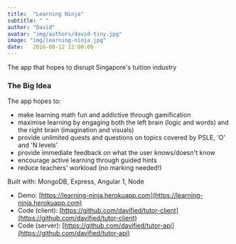 ```yaml
---
title:  "Learning Ninja"
subtitle: " "
author: "David"
avatar: "img/authors/david-tiny.jpg"
image: "img/learning-ninja.jpg"
date:   2016-08-12 12:00:00
---
```


The app that hopes to disrupt Singapore's tuition industry

### The Big Idea

The app hopes to:

- make learning math fun and addictive through gamification
- maximise learning by engaging both the left brain (logic and words) and the right brain (imagination and visuals)
- provide unlimited quests and questions on topics covered by PSLE, 'O' and 'N levels'
- provide immediate feedback on what the user knows/doesn't know
- encourage active learning through guided hints
- reduce teachers' workload (no marking needed!)

Built with: MongoDB, Express, Angular 1, Node  
- Demo: [https://learning-ninja.herokuapp.com](https://learning-ninja.herokuapp.com)  
- Code (client): [https://github.com/davified/tutor-client](https://github.com/davified/tutor-client)  
- Code (server): [https://github.com/davified/tutor-api](https://github.com/davified/tutor-api)  
